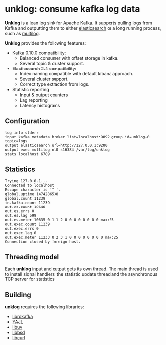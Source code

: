 unklog: consume kafka log data
==============================

**Unklog** is a lean log sink for Apache Kafka. It supports pulling logs from Kafka
and outputting them to either [elasticsearch](http://elastic.co) or a long
running process, such as [multilog](https://cr.yp.to/daemontools/multilog.html).

**Unklog** provides the following features:

- Kafka 0.10.0 compatibility:
  - Balanced consumer with offset storage in kafka.
  - Several topic & cluster support.
- Elasticsearch 2.4 compatibility:
  - Index naming compatible with default kibana approach.
  - Several cluster support.
  - Correct type extraction from logs.
- Statistic reporting
  - Input & output counters
  - Lag reporting
  - Latency histograms

## Configuration

```
log info stderr
input kafka metadata.broker.list=localhost:9092 group.id=unklog-0 topic=logs
output elasticsearch url=http://127.0.0.1:9200
output exec multilog n10 s16384 /var/log/unklog
stats localhost 6789
```

## Statistics

```
Trying 127.0.0.1...
Connected to localhost.
Escape character is '^]'.
global.uptime 1474286538
global.count 11239
in.kafka.count 11239
out.es.count 10640
out.es.errs 0
out.es.lag 599
out.es.meter 10635 0 1 1 2 0 0 0 0 0 0 0 0 max:35
out.exec.count 11239
out.exec.errs 0
out.exec.lag 0
out.exec.meter 11233 0 2 3 1 0 0 0 0 0 0 0 0 max:25
Connection closed by foreign host.
```

## Threading model

Each **unklog** input and output gets its own thread. The main thread is
used to install signal handlers, the statistic update thread and the
asynchronous TCP server for statistics.

## Building

**unklog** requires the following libraries:

- [librdkafka](https://github.com/edenhill/librdkafka)
- [YAJL](http://lloyd.github.io/yajl/)
- [libuv](https://github.com/libuv/libuv)
- [libbsd](https://libbsd.freedesktop.org/wiki/)
- [libcurl](https://curl.haxx.se/libcurl/)


